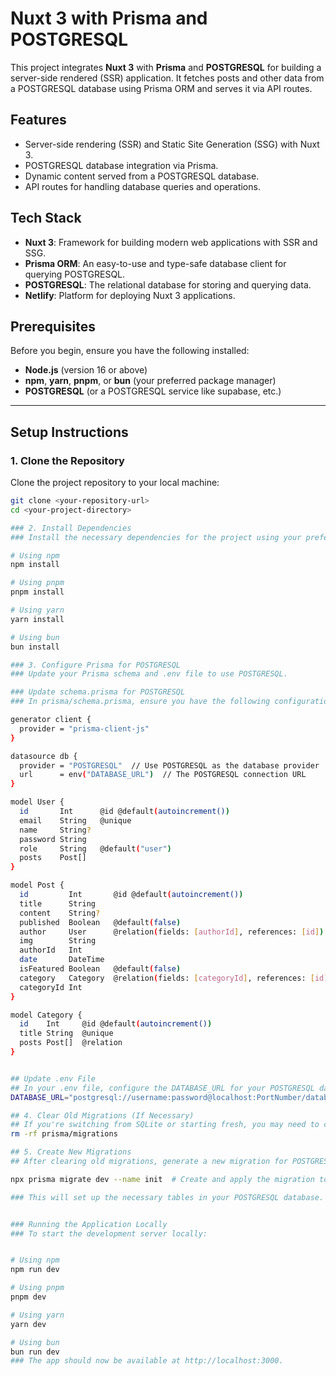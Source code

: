 # Nuxt 3 with Prisma and POSTGRESQL

This project integrates **Nuxt 3** with **Prisma** and **POSTGRESQL** for building a server-side rendered (SSR) application. It fetches posts and other data from a POSTGRESQL database using Prisma ORM and serves it via API routes.

## Features

- Server-side rendering (SSR) and Static Site Generation (SSG) with Nuxt 3.
- POSTGRESQL database integration via Prisma.
- Dynamic content served from a POSTGRESQL database.
- API routes for handling database queries and operations.

## Tech Stack

- **Nuxt 3**: Framework for building modern web applications with SSR and SSG.
- **Prisma ORM**: An easy-to-use and type-safe database client for querying POSTGRESQL.
- **POSTGRESQL**: The relational database for storing and querying data.
- **Netlify**: Platform for deploying Nuxt 3 applications.

## Prerequisites

Before you begin, ensure you have the following installed:

- **Node.js** (version 16 or above)
- **npm**, **yarn**, **pnpm**, or **bun** (your preferred package manager)
- **POSTGRESQL** (or a POSTGRESQL service like supabase, etc.)

---

## Setup Instructions

### 1. Clone the Repository

Clone the project repository to your local machine:

```bash
git clone <your-repository-url>
cd <your-project-directory>

### 2. Install Dependencies
### Install the necessary dependencies for the project using your preferred package manager:

# Using npm
npm install

# Using pnpm
pnpm install

# Using yarn
yarn install

# Using bun
bun install

### 3. Configure Prisma for POSTGRESQL
### Update your Prisma schema and .env file to use POSTGRESQL.

### Update schema.prisma for POSTGRESQL
### In prisma/schema.prisma, ensure you have the following configuration for POSTGRESQL:

generator client {
  provider = "prisma-client-js"
}

datasource db {
  provider = "POSTGRESQL"  // Use POSTGRESQL as the database provider
  url      = env("DATABASE_URL")  // The POSTGRESQL connection URL
}

model User {
  id       Int      @id @default(autoincrement())
  email    String   @unique
  name     String?
  password String
  role     String   @default("user")
  posts    Post[]
}

model Post {
  id         Int       @id @default(autoincrement())
  title      String
  content    String?
  published  Boolean   @default(false)
  author     User      @relation(fields: [authorId], references: [id])
  img        String
  authorId   Int
  date       DateTime
  isFeatured Boolean   @default(false)
  category   Category  @relation(fields: [categoryId], references: [id])
  categoryId Int
}

model Category {
  id    Int     @id @default(autoincrement())
  title String  @unique
  posts Post[]  @relation
}


## Update .env File
## In your .env file, configure the DATABASE_URL for your POSTGRESQL database:
DATABASE_URL="postgresql://username:password@localhost:PortNumber/database_name"

## 4. Clear Old Migrations (If Necessary)
## If you're switching from SQLite or starting fresh, you may need to clear any previous migrations. Delete the migration folder:
rm -rf prisma/migrations

## 5. Create New Migrations
## After clearing old migrations, generate a new migration for POSTGRESQL:

npx prisma migrate dev --name init  # Create and apply the migration to POSTGRESQL

### This will set up the necessary tables in your POSTGRESQL database.


### Running the Application Locally
### To start the development server locally:


# Using npm
npm run dev

# Using pnpm
pnpm dev

# Using yarn
yarn dev

# Using bun
bun run dev
### The app should now be available at http://localhost:3000.

```

